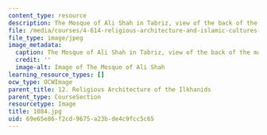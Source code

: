 ```yaml
---
content_type: resource
description: The Mosque of Ali Shah in Tabriz, view of the back of the massive iwan.
file: /media/courses/4-614-religious-architecture-and-islamic-cultures-fall-2002/69e65e86f2cd9675a23bde4c9fcc5c65_1084.jpg
file_type: image/jpeg
image_metadata:
  caption: The Mosque of Ali Shah in Tabriz, view of the back of the massive iwan.
  credit: ''
  image-alt: Image of The Mosque of Ali Shah
learning_resource_types: []
ocw_type: OCWImage
parent_title: 12. Religious Architecture of the Ilkhanids
parent_type: CourseSection
resourcetype: Image
title: 1084.jpg
uid: 69e65e86-f2cd-9675-a23b-de4c9fcc5c65
---
```

